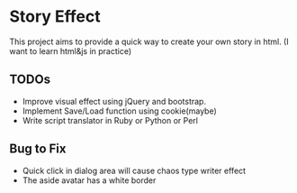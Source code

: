 # Story Effect

This project aims to provide a quick way to create your own story in html.
(I want to learn html&js in practice)

## TODOs

* Improve visual effect using jQuery and bootstrap.
* Implement Save/Load function using cookie(maybe)
* Write script translator in Ruby or Python or Perl

## Bug to Fix

* Quick click in dialog area will cause chaos type writer effect
* The aside avatar has a white border
